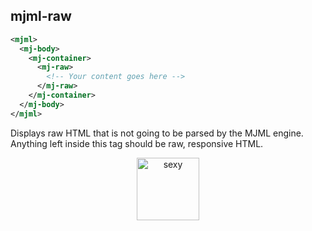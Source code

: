 ## mjml-raw

```xml
<mjml>
  <mj-body>
    <mj-container>
      <mj-raw>
        <!-- Your content goes here -->
      </mj-raw>
    </mj-container>
  </mj-body>
</mjml>
```

Displays raw HTML that is not going to be parsed by the MJML engine. Anything left inside this tag should be raw, responsive HTML.

<p align="center">
  <a href="/try-it-live/"><img width="100px" src="http://imgh.us/TRYITLIVE.svg" alt="sexy" /></a>
</p>
